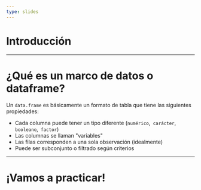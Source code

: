 ```yaml
---
type: slides
---
```


# Introducción

---

# ¿Qué es un marco de datos o dataframe?

Un `data.frame` es básicamente un formato de tabla que tiene las siguientes propiedades:

- Cada columna puede tener un tipo diferente (`numérico`,` carácter`, `booleano`,` factor`)
- Las columnas se llaman "variables"
- Las filas corresponden a una sola observación (idealmente)
- Puede ser subconjunto o filtrado según criterios

---

# ¡Vamos a practicar!


